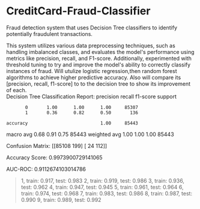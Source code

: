# CreditCard-Fraud-Classifier
Fraud detection system that uses Decision Tree classifiers to identify potentially fraudulent transactions. 

This system utilizes various data preprocessing techniques, such as handling imbalanced classes, and evaluates the model's performance using metrics like precision, recall, and F1-score. Additionally, experimented with threshold tuning to try and improve the model's ability to correctly classify instances of fraud. Will utulize logistic regression,then random forest algorithms to achieve higher predictive accuracy. Also will compare its [precision, recall, f1-score] to to the decision tree to show its improvement of each.  
Decision Tree Classification Report:
              precision    recall  f1-score   support

           0       1.00      1.00      1.00     85307
           1       0.36      0.82      0.50       136

    accuracy                           1.00     85443
   macro avg       0.68      0.91      0.75     85443
weighted avg       1.00      1.00      1.00     85443


Confusion Matrix:
[[85108   199]
 [   24   112]]

Accuracy Score:
0.9973900729141065

AUC-ROC:
0.9112674103014786
>1, train: 0.917, test: 0.983
>2, train: 0.919, test: 0.986
>3, train: 0.936, test: 0.962
>4, train: 0.947, test: 0.945
>5, train: 0.961, test: 0.964
>6, train: 0.974, test: 0.968
>7, train: 0.983, test: 0.986
>8, train: 0.987, test: 0.990
>9, train: 0.989, test: 0.992
